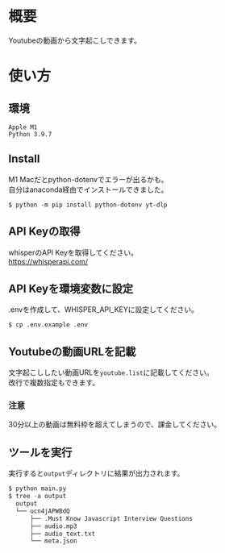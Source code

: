 # 概要
Youtubeの動画から文字起こしできます。
# 使い方

## 環境
```
Apple M1
Python 3.9.7
```
## Install
M1 Macだとpython-dotenvでエラーが出るかも。  
自分はanaconda経由でインストールできました。
```
$ python -m pip install python-dotenv yt-dlp
```
## API Keyの取得
whisperのAPI Keyを取得してください。  
https://whisperapi.com/

## API Keyを環境変数に設定
.envを作成して、WHISPER_API_KEYに設定してください。
```
$ cp .env.example .env
```

## Youtubeの動画URLを記載
文字起こししたい動画URLを`youtube.list`に記載してください。  
改行で複数指定もできます。
### 注意
30分以上の動画は無料枠を超えてしまうので、課金してください。

## ツールを実行
実行すると`output`ディレクトリに結果が出力されます。
```python
$ python main.py
$ tree -a output
  output
  └── ucn4jAPWBdQ
      ├── .Must Know Javascript Interview Questions
      ├── audio.mp3
      ├── audio_text.txt
      └── meta.json
```
